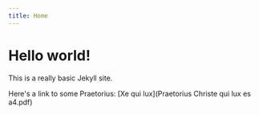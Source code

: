 ```yaml
---
title: Home
---
```

# Hello world!

This is a really basic Jekyll site.

Here's a link to some Praetorius: [Xe qui lux](Praetorius Christe qui lux es a4.pdf)